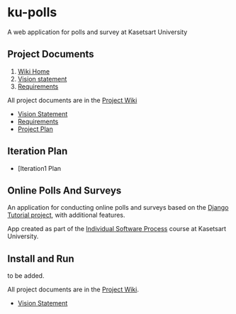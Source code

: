 # ku-polls

A web application for polls and survey at Kasetsart University

## Project Documents

1. [Wiki Home](../../wiki/Home)  
2. [Vision statement](../../wiki/Vision-Statement)
3. [Requirements](../../wiki/Requirements)

All project documents are in the [Project Wiki](../../wiki/Home)

- [Vision Statement](../../wiki/Vision%20Statement)
- [Requirements](../../wiki/Requirements)
- [Project Plan](../../wiki/Development%20Plan)


## Iteration Plan

* [Iteration1 Plan



[django-tutorial]: https://docs.djangoproject.com/en/4.1/intro/tutorial01/






## Online Polls And Surveys

An application for conducting online polls and surveys based
on the [Django Tutorial project][django-tutorial], with
additional features.

App created as part of the [Individual Software Process](
https://cpske.github.io/ISP) course at Kasetsart University.

## Install and Run

to be added.

All project documents are in the [Project Wiki](../../wiki/Home).

- [Vision Statement](../../wiki/Vision%20Statement)

[django-tutorial]: TODO-write-the-tutorial-URL-here
